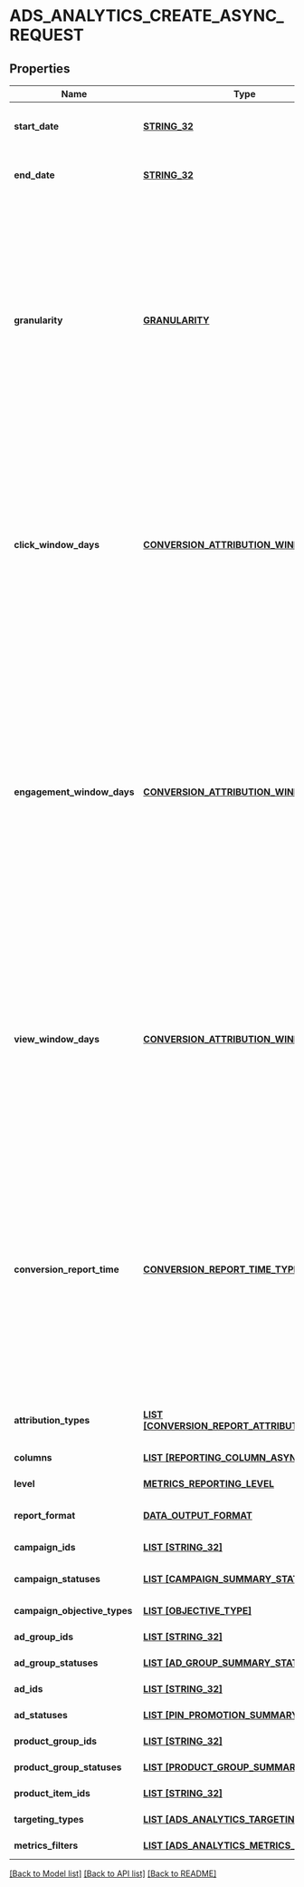 # ADS_ANALYTICS_CREATE_ASYNC_REQUEST

## Properties
Name | Type | Description | Notes
------------ | ------------- | ------------- | -------------
**start_date** | [**STRING_32**](STRING_32.md) | Metric report start date (UTC). Format: YYYY-MM-DD | [default to null]
**end_date** | [**STRING_32**](STRING_32.md) | Metric report end date (UTC). Format: YYYY-MM-DD | [default to null]
**granularity** | [**GRANULARITY**](Granularity.md) | TOTAL - metrics are aggregated over the specified date range.&lt;br&gt; DAY - metrics are broken down daily.&lt;br&gt; HOUR - metrics are broken down hourly.&lt;br&gt;WEEKLY - metrics are broken down weekly.&lt;br&gt;MONTHLY - metrics are broken down monthly | [default to null]
**click_window_days** | [**CONVERSION_ATTRIBUTION_WINDOW_DAYS**](ConversionAttributionWindowDays.md) | Number of days to use as the conversion attribution window for a pin click action. Applies to Pinterest Tag conversion metrics. Prior conversion tags use their defined attribution windows. If not specified, defaults to &#x60;30&#x60; days. | [optional] [default to 30]
**engagement_window_days** | [**CONVERSION_ATTRIBUTION_WINDOW_DAYS**](ConversionAttributionWindowDays.md) | Number of days to use as the conversion attribution window for an engagement action. Engagements include saves, closeups, link clicks, and carousel card swipes. Applies to Pinterest Tag conversion metrics. Prior conversion tags use their defined attribution windows. If not specified, defaults to &#x60;30&#x60; days. | [optional] [default to 30]
**view_window_days** | [**CONVERSION_ATTRIBUTION_WINDOW_DAYS**](ConversionAttributionWindowDays.md) | Number of days to use as the conversion attribution window for a view action. Applies to Pinterest Tag conversion metrics. Prior conversion tags use their defined attribution windows. If not specified, defaults to &#x60;1&#x60; day. | [optional] [default to 1]
**conversion_report_time** | [**CONVERSION_REPORT_TIME_TYPE**](ConversionReportTimeType.md) | The date by which the conversion metrics returned from this endpoint will be reported. There are two dates associated with a conversion event: the date that the user interacted with the ad, and the date that the user completed a conversion event. | [optional] [default to TIME_OF_AD_ACTION]
**attribution_types** | [**LIST [CONVERSION_REPORT_ATTRIBUTION_TYPE]**](ConversionReportAttributionType.md) | List of types of attribution for the conversion report | [optional] [default to null]
**columns** | [**LIST [REPORTING_COLUMN_ASYNC]**](ReportingColumnAsync.md) | Metric and entity columns | [default to null]
**level** | [**METRICS_REPORTING_LEVEL**](MetricsReportingLevel.md) | Level of the report | [default to null]
**report_format** | [**DATA_OUTPUT_FORMAT**](DataOutputFormat.md) | Specification for formatting report data | [optional] [default to JSON]
**campaign_ids** | [**LIST [STRING_32]**](STRING_32.md) | List of campaign ids | [optional] [default to null]
**campaign_statuses** | [**LIST [CAMPAIGN_SUMMARY_STATUS]**](CampaignSummaryStatus.md) | List of status values for filtering | [optional] [default to null]
**campaign_objective_types** | [**LIST [OBJECTIVE_TYPE]**](ObjectiveType.md) | List of values for filtering | [optional] [default to null]
**ad_group_ids** | [**LIST [STRING_32]**](STRING_32.md) | List of ad group ids | [optional] [default to null]
**ad_group_statuses** | [**LIST [AD_GROUP_SUMMARY_STATUS]**](AdGroupSummaryStatus.md) | List of values for filtering | [optional] [default to null]
**ad_ids** | [**LIST [STRING_32]**](STRING_32.md) | List of ad ids | [optional] [default to null]
**ad_statuses** | [**LIST [PIN_PROMOTION_SUMMARY_STATUS]**](PinPromotionSummaryStatus.md) | List of values for filtering | [optional] [default to null]
**product_group_ids** | [**LIST [STRING_32]**](STRING_32.md) | List of product group ids | [optional] [default to null]
**product_group_statuses** | [**LIST [PRODUCT_GROUP_SUMMARY_STATUS]**](ProductGroupSummaryStatus.md) | List of values for filtering | [optional] [default to null]
**product_item_ids** | [**LIST [STRING_32]**](STRING_32.md) | List of product item ids | [optional] [default to null]
**targeting_types** | [**LIST [ADS_ANALYTICS_TARGETING_TYPE]**](AdsAnalyticsTargetingType.md) | List of targeting types | [optional] [default to null]
**metrics_filters** | [**LIST [ADS_ANALYTICS_METRICS_FILTER]**](AdsAnalyticsMetricsFilter.md) | List of metrics filters | [optional] [default to null]

[[Back to Model list]](../README.md#documentation-for-models) [[Back to API list]](../README.md#documentation-for-api-endpoints) [[Back to README]](../README.md)


